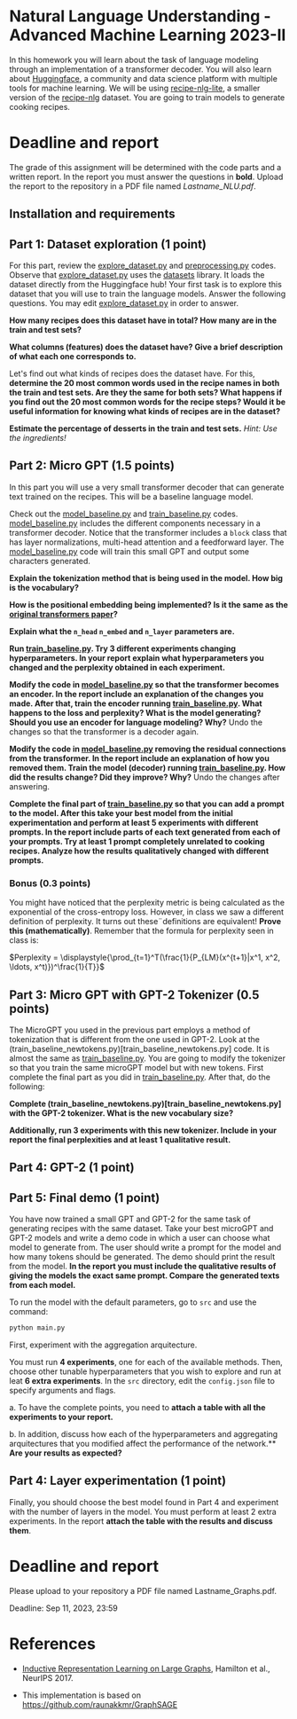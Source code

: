 # Natural Language Understanding - Advanced Machine Learning 2023-II

In this homework you will learn about the task of language modeling through an implementation of a transformer decoder. You will also learn about [Huggingface](https://huggingface.co/), a community and data science platform with multiple tools for machine learning. We will be using [recipe-nlg-lite](https://huggingface.co/datasets/m3hrdadfi/recipe_nlg_lite), a smaller version of the [recipe-nlg](https://recipenlg.cs.put.poznan.pl/) dataset. You are going to train models to generate cooking recipes.

# Deadline and report

The grade of this assignment will be determined with the code parts and a written report. In the report you must answer the questions in **bold**. Upload the report to the repository in a PDF file named *Lastname_NLU.pdf*.

## Installation and requirements



## Part 1: Dataset exploration (1 point)

For this part, review the [explore_dataset.py](explore_dataset.py) and [preprocessing.py](preprocessing.py) codes. Observe that [explore_dataset.py](explore_dataset.py) uses the [datasets](https://huggingface.co/docs/datasets/index) library. It loads the dataset directly from the Huggingface hub! Your first task is to explore this dataset that you will use to train the language models. Answer the following questions. You may edit [explore_dataset.py](explore_dataset.py) in order to answer.

**How many recipes does this dataset have in total? How many are in the train and test sets?**

**What columns (features) does the dataset have? Give a brief description of what each one corresponds to.**

Let's find out what kinds of recipes does the dataset have. For this, **determine the 20 most common words used in the recipe names in both the train and test sets. Are they the same for both sets? What happens if you find out the 20 most common words for the recipe steps? Would it be useful information for knowing what kinds of recipes are in the dataset?**

**Estimate the percentage of desserts in the train and test sets.** *Hint: Use the ingredients!*

## Part 2: Micro GPT (1.5 points)

In this part you will use a very small transformer decoder that can generate text trained on the recipes. This will be a baseline language model. 

Check out the [model_baseline.py](model_baseline.py) and [train_baseline.py](train_baseline.py) codes. [model_baseline.py](model_baseline.py) includes the different components necessary in a transformer decoder. Notice that the transformer includes a `block` class that has layer normalizations, multi-head attention and a feedforward layer. The [model_baseline.py](model_baseline.py) code will train this small GPT and output some characters generated.

**Explain the tokenization method that is being used in the model. How big is the vocabulary?**

**How is the positional embedding being implemented? Is it the same as the [original transformers paper](https://proceedings.neurips.cc/paper_files/paper/2017/file/3f5ee243547dee91fbd053c1c4a845aa-Paper.pdf)?**

**Explain what the `n_head` `n_embed` and `n_layer` parameters are.**

**Run [train_baseline.py](train_baseline.py). Try 3 different experiments changing hyperparameters. In your report explain what hyperparameters you changed and the perplexity obtained in each experiment.**

**Modify the code in [model_baseline.py](model_baseline.py) so that the transformer becomes an encoder. In the report include an explanation of the changes you made. After that, train the encoder running [train_baseline.py](train_baseline.py). What happens to the loss and perplexity? What is the model generating? Should you use an encoder for language modeling? Why?** Undo the changes so that the transformer is a decoder again. 

**Modify the code in [model_baseline.py](model_baseline.py) removing the residual connections from the transformer. In the report include an explanation of how you removed them. Train the model (decoder) running [train_baseline.py](train_baseline.py). How did the results change? Did they improve? Why?** Undo the changes after answering.

**Complete the final part of [train_baseline.py](train_baseline.py) so that you can add a prompt to the model. After this take your best model from the initial experimentation and perform at least 5 experiments with different prompts. In the report include parts of each text generated from each of your prompts. Try at least 1 prompt completely unrelated to cooking recipes. Analyze how the results qualitatively changed with different prompts.**

### Bonus (0.3 points)
You might have noticed that the perplexity metric is being calculated as the exponential of the cross-entropy loss. However, in class we saw a different definition of perplexity. It turns out these¨definitions are equivalent! **Prove this (mathematically)**. Remember that the formula for perplexity seen in class is:

$Perplexity = \displaystyle{\prod_{t=1}^T(\frac{1}{P_{LM}(x^{t+1}|x^1, x^2, \ldots, x^t)})^\frac{1}{T}}$

## Part 3: Micro GPT with GPT-2 Tokenizer (0.5 points)

The MicroGPT you used in the previous part employs a method of tokenization that is different from the one used in GPT-2. Look at the (train_baseline_newtokens.py)[train_baseline_newtokens.py] code. It is almost the same as [train_baseline.py](train_baseline.py). You are going to modify the tokenizer so that you train the same microGPT model but with new tokens. First complete the final part as you did in [train_baseline.py](train_baseline.py). After that, do the following:

**Complete (train_baseline_newtokens.py)[train_baseline_newtokens.py] with the GPT-2 tokenizer. What is the new vocabulary size?** 

**Additionally, run 3 experiments with this new tokenizer. Include in your report the final perplexities and at least 1 qualitative result.**

## Part 4: GPT-2 (1 point)


## Part 5: Final demo (1 point)

You have now trained a small GPT and GPT-2 for the same task of generating recipes with the same dataset. Take your best microGPT and GPT-2 models and write a demo code in which a user can choose what model to generate from. The user should write a prompt for the model and how many tokens should be generated. The demo should print the result from the model. **In the report you must include the qualitative results of giving the models the exact same prompt. Compare the generated texts from each model.**

To run the model with the default parameters, go to `src` and use the command: 

```python
python main.py
```

First, experiment with the aggregation arquitecture. 

You must run **4 experiments**, one for each of the available methods.  Then, choose other tunable hyperparameters that you wish to explore and run at leat **6 extra experiments**. In the `src` directory, edit the `config.json` file to specify arguments and flags.

a. To have the complete points, you need to **attach a table with all the experiments to your report.** 

b. In addition, discuss how each of the hyperparameters and aggregating arquitectures that you modified affect the performance of the network.** **Are your results as expected?**

## Part 4: Layer experimentation (1 point)

Finally, you should choose the best model found in Part 4 and experiment with the number of layers in the model. You must perform at least 2 extra experiments. In the report **attach the table with the results and discuss them**.

# Deadline and report

Please upload to your repository a PDF file named Lastname_Graphs.pdf.

Deadline: Sep 11, 2023, 23:59

# References

* [Inductive Representation Learning on Large Graphs](http://papers.nips.cc/paper/6703-inductive-representation-learning-on-large-graphs), Hamilton et al., NeurIPS 2017.

* This implementation is based on https://github.com/raunakkmr/GraphSAGE

